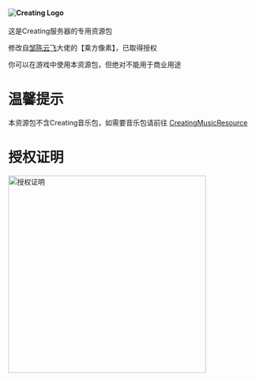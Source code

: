 
#### ![](https://raw.githubusercontent.com/linyushu520/CreatingResource/main/title.png "Creating Logo")
这是Creating服务器的专用资源包

修改自[邹陈云飞](https://space.bilibili.com/170651403)大佬的【乘方像素】，已取得授权

你可以在游戏中使用本资源包，但绝对不能用于商业用途

# 温馨提示

本资源包不含Creating音乐包，如需要音乐包请前往 [CreatingMusicResource](https://github.com/CatalpaCute/catalpacute.github.io/releases/) 

# 授权证明

<img src="https://github.com/linyushu520/CreatingResource/raw/main/%E6%8E%88%E6%9D%83%E8%AF%81%E6%98%8E.jpg" alt="授权证明" width="400"/></a>
